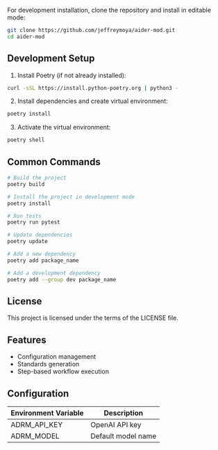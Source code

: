 For development installation, clone the repository and install in editable mode:
```bash
git clone https://github.com/jeffreymoya/aider-mod.git
cd aider-mod
```

## Development Setup

1. Install Poetry (if not already installed):
```bash
curl -sSL https://install.python-poetry.org | python3 -
```

2. Install dependencies and create virtual environment:
```bash
poetry install
```

3. Activate the virtual environment:
```bash
poetry shell
```

## Common Commands

```bash
# Build the project
poetry build

# Install the project in development mode
poetry install

# Run tests
poetry run pytest

# Update dependencies
poetry update

# Add a new dependency
poetry add package_name

# Add a development dependency
poetry add --group dev package_name
```

## License

This project is licensed under the terms of the LICENSE file.

## Features
- Configuration management
- Standards generation
- Step-based workflow execution

## Configuration
| Environment Variable | Description          |
|----------------------|----------------------|
| ADRM_API_KEY         | OpenAI API key       |
| ADRM_MODEL           | Default model name   |
